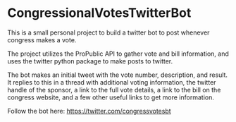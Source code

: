 # CongressionalVotesTwitterBot

This is a small personal project to build a twitter bot to post whenever congress makes a vote. 

The project utilizes the ProPublic API to gather vote and bill information, and uses the twitter python package to make posts to twitter.

The bot makes an initial tweet with the vote number, description, and result. It replies to this in a thread with additional voting information, the twitter handle of the sponsor, a link to the full vote details, a link to the bill on the congress website, and a few other useful links to get more information.

Follow the bot here: https://twitter.com/congressvotesbt

